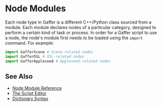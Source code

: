 # Node Modules #

Each node type in Gaffer is a different C++/Python class sourced from a module. Each module declares nodes of a particular category, designed to perform a certain kind of task or process. In order for a Gaffer script to use a node, the node's module first needs to be loaded using the `import` command. For example:

```python
import GafferScene # Scene-related nodes
import GafferOSL # OSL-related nodes
import GafferAppleseed # Appleseed-related nodes
```


## See Also ##

- [Node Module Reference](../../Reference/NodeReference/index.md)
- [The Script Editor](../../NodeGraphScripting/ScriptEditor/index.md)
- [Dictionary Syntax](../DictionarySyntax/index.md)
